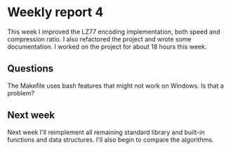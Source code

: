 # Weekly report 4

This week I improved the LZ77 encoding implementation, both speed and
compression ratio. I also refactored the project and wrote some documentation. I
worked on the project for about 18 hours this week.

## Questions

The Makefile uses bash features that might not work on Windows. Is that a
problem?

## Next week

Next week I'll reimplement all remaining standard library and built-in functions
and data structures. I'll also begin to compare the algorithms.

